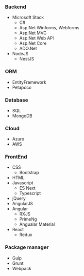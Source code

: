 ### Backend
- Microsoft Stack
	- C#
	- Asp.Net Winforms, Webforms
	- Asp.Net MVC
	- Asp.Net Web API
	- Asp.Net Core
    - ADO.Net
- NodeJS
	- NestJS

### ORM
- EntityFramework
- Petapoco

### Database
- SQL
- MongoDB

### Cloud
- Azure
- AWS

### FrontEnd
- CSS
	- Bootstrap
- HTML
- Javascript
	- ES Next
    - Typescript
- jQuery
- AngularJS
- Angular
	- RXJS
    - PrimeNg
    - Angualar Material
- React
	- Redux

### Package manager
- Gulp
- Grunt
- Webpack

